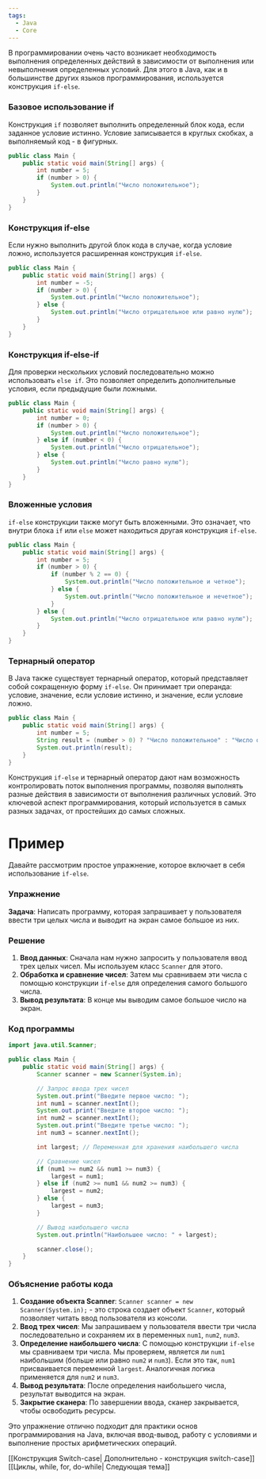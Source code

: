```yaml
---
tags:
  - Java
  - Core
---
```


В программировании очень часто возникает необходимость выполнения определенных действий в зависимости от выполнения или невыполнения определенных условий. Для этого в Java, как и в большинстве других языков программирования, используется конструкция `if-else`.
### Базовое использование if
Конструкция `if` позволяет выполнить определенный блок кода, если заданное условие истинно. Условие записывается в круглых скобках, а выполняемый код - в фигурных.

```java
public class Main {
    public static void main(String[] args) {
        int number = 5;
        if (number > 0) {
            System.out.println("Число положительное");
        }
    }
}
```

### Конструкция if-else
Если нужно выполнить другой блок кода в случае, когда условие ложно, используется расширенная конструкция `if-else`.

```java
public class Main {
    public static void main(String[] args) {
        int number = -5;
        if (number > 0) {
            System.out.println("Число положительное");
        } else {
            System.out.println("Число отрицательное или равно нулю");
        }
    }
}
```

### Конструкция if-else-if
Для проверки нескольких условий последовательно можно использовать `else if`. Это позволяет определить дополнительные условия, если предыдущие были ложными.

```java
public class Main {
    public static void main(String[] args) {
        int number = 0;
        if (number > 0) {
            System.out.println("Число положительное");
        } else if (number < 0) {
            System.out.println("Число отрицательное");
        } else {
            System.out.println("Число равно нулю");
        }
    }
}
```

### Вложенные условия
`if-else` конструкции также могут быть вложенными. Это означает, что внутри блока `if` или `else` может находиться другая конструкция `if-else`.

```java
public class Main {
    public static void main(String[] args) {
        int number = 5;
        if (number > 0) {
            if (number % 2 == 0) {
                System.out.println("Число положительное и четное");
            } else {
                System.out.println("Число положительное и нечетное");
            }
        } else {
            System.out.println("Число отрицательное или равно нулю");
        }
    }
}
```

### Тернарный оператор
В Java также существует тернарный оператор, который представляет собой сокращенную форму `if-else`. Он принимает три операнда: условие, значение, если условие истинно, и значение, если условие ложно.

```java
public class Main {
    public static void main(String[] args) {
        int number = 5;
        String result = (number > 0) ? "Число положительное" : "Число отрицательное или равно нулю";
        System.out.println(result);
    }
}
```

Конструкция `if-else` и тернарный оператор дают нам возможность контролировать поток выполнения программы, позволяя выполнять разные действия в зависимости от выполнения различных условий. Это ключевой аспект программирования, который используется в самых разных задачах, от простейших до самых сложных.
# Пример
Давайте рассмотрим простое упражнение, которое включает в себя использование `if-else`.
### Упражнение
**Задача**: Написать программу, которая запрашивает у пользователя ввести три целых числа и выводит на экран самое большое из них.
### Решение
1. **Ввод данных**: Сначала нам нужно запросить у пользователя ввод трех целых чисел. Мы используем класс `Scanner` для этого.
2. **Обработка и сравнение чисел**: Затем мы сравниваем эти числа с помощью конструкции `if-else` для определения самого большого числа.
3. **Вывод результата**: В конце мы выводим самое большое число на экран.
### Код программы
```java
import java.util.Scanner;

public class Main {
    public static void main(String[] args) {
        Scanner scanner = new Scanner(System.in);

        // Запрос ввода трех чисел
        System.out.print("Введите первое число: ");
        int num1 = scanner.nextInt();
        System.out.print("Введите второе число: ");
        int num2 = scanner.nextInt();
        System.out.print("Введите третье число: ");
        int num3 = scanner.nextInt();

        int largest; // Переменная для хранения наибольшего числа

        // Сравнение чисел
        if (num1 >= num2 && num1 >= num3) {
            largest = num1;
        } else if (num2 >= num1 && num2 >= num3) {
            largest = num2;
        } else {
            largest = num3;
        }

        // Вывод наибольшего числа
        System.out.println("Наибольшее число: " + largest);

        scanner.close();
    }
}
```

### Объяснение работы кода
1. **Создание объекта Scanner**: `Scanner scanner = new Scanner(System.in);` - это строка создает объект `Scanner`, который позволяет читать ввод пользователя из консоли.
2. **Ввод трех чисел**: Мы запрашиваем у пользователя ввести три числа последовательно и сохраняем их в переменных `num1`, `num2`, `num3`.
3. **Определение наибольшего числа**: С помощью конструкции `if-else` мы сравниваем три числа. Мы проверяем, является ли `num1` наибольшим (больше или равно `num2` и `num3`). Если это так, `num1` присваивается переменной `largest`. Аналогичная логика применяется для `num2` и `num3`.
4. **Вывод результата**: После определения наибольшего числа, результат выводится на экран.
5. **Закрытие сканера**: По завершении ввода, сканер закрывается, чтобы освободить ресурсы.

Это упражнение отлично подходит для практики основ программирования на Java, включая ввод-вывод, работу с условиями и выполнение простых арифметических операций.

[[Конструкция Switch-case| Дополнительно - конструкция switch-case]]
[[Циклы, while, for, do-while| Следующая тема]]